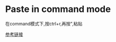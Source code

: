 
# Paste in command mode
在command模式下,按ctrl+r,再按",粘贴


[参考链接](http://stackoverflow.com/questions/3997078/how-to-paste-yanked-text-into-vim-command-line)
